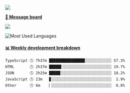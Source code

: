 [![](https://count.getloli.com/get/@SmaIIstars.github.readme)](https://count.getloli.com/)


[**💬 Message board**](https://chat.getloli.com/room/@SmaIIstars.github)

[![](https://chat.getloli.com/room/@SmaIIstars.github/svg?width=600&height=100&limit=20&theme=light&fontSize=14)](https://chat.getloli.com/room/@SmaIIstars.github)


![Most Used Languages](https://github-readme-stats.vercel.app/api/top-langs/?username=SmaIIstars&theme=dark&layout=compact)

<!-- waka-box start -->
#### <a href="https://gist.github.com/e31f5e1b7a15ee54e2fc8fca68aa5e2b" target="_blank">📊 Weekly development breakdown</a>
```text
TypeScript 🕓 7h37m ████████████████░░░░░░░░░░░░ 57.3%
HTML       🕓 2h37m █████▌░░░░░░░░░░░░░░░░░░░░░░ 19.7%
JSON       🕓 2h25m █████░░░░░░░░░░░░░░░░░░░░░░░ 18.2%
JavaScript 🕓 23m   ▊░░░░░░░░░░░░░░░░░░░░░░░░░░░  2.9%
Other      🕓 6m    ▏░░░░░░░░░░░░░░░░░░░░░░░░░░░  0.8%
```
<!-- Powered by https://github.com/YouEclipse/waka-box-go . -->
<!-- waka-box end -->
